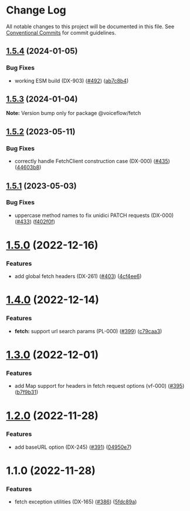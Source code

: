 # Change Log

All notable changes to this project will be documented in this file.
See [Conventional Commits](https://conventionalcommits.org) for commit guidelines.

## [1.5.4](https://github.com/voiceflow/libs/compare/@voiceflow/fetch@1.5.3...@voiceflow/fetch@1.5.4) (2024-01-05)

### Bug Fixes

* working ESM build (DX-903) ([#492](https://github.com/voiceflow/libs/issues/492)) ([ab7c8b4](https://github.com/voiceflow/libs/commit/ab7c8b407344c77ac3716921360e27eedcfb8d04))

## [1.5.3](https://github.com/voiceflow/libs/compare/@voiceflow/fetch@1.5.2...@voiceflow/fetch@1.5.3) (2024-01-04)

**Note:** Version bump only for package @voiceflow/fetch

## [1.5.2](https://github.com/voiceflow/libs/compare/@voiceflow/fetch@1.5.1...@voiceflow/fetch@1.5.2) (2023-05-11)

### Bug Fixes

* correctly handle FetchClient construction case (DX-000) ([#435](https://github.com/voiceflow/libs/issues/435)) ([44603b8](https://github.com/voiceflow/libs/commit/44603b83e550efdca9fde775bc283f4b5c173fb4))

## [1.5.1](https://github.com/voiceflow/libs/compare/@voiceflow/fetch@1.5.0...@voiceflow/fetch@1.5.1) (2023-05-03)

### Bug Fixes

* uppercase method names to fix unidici PATCH requests (DX-000) ([#433](https://github.com/voiceflow/libs/issues/433)) ([f402f0f](https://github.com/voiceflow/libs/commit/f402f0f34d86e1fa64c22f979fe931d5d4e34e09))

# [1.5.0](https://github.com/voiceflow/libs/compare/@voiceflow/fetch@1.4.0...@voiceflow/fetch@1.5.0) (2022-12-16)

### Features

* add global fetch headers (DX-261) ([#403](https://github.com/voiceflow/libs/issues/403)) ([4cf4ee6](https://github.com/voiceflow/libs/commit/4cf4ee62c94c19e6d8b68e936b8f518a6d21f9b6))

# [1.4.0](https://github.com/voiceflow/libs/compare/@voiceflow/fetch@1.3.0...@voiceflow/fetch@1.4.0) (2022-12-14)

### Features

* **fetch:** support url search params (PL-000) ([#399](https://github.com/voiceflow/libs/issues/399)) ([c79caa3](https://github.com/voiceflow/libs/commit/c79caa38e8e5216aa0d9d5a7d5638434a8955027))

# [1.3.0](https://github.com/voiceflow/libs/compare/@voiceflow/fetch@1.2.0...@voiceflow/fetch@1.3.0) (2022-12-01)

### Features

* add Map support for headers in fetch request options (vf-000) ([#395](https://github.com/voiceflow/libs/issues/395)) ([b7f9b31](https://github.com/voiceflow/libs/commit/b7f9b319170bee42642a56f02b091d463d959343))

# [1.2.0](https://github.com/voiceflow/libs/compare/@voiceflow/fetch@1.1.0...@voiceflow/fetch@1.2.0) (2022-11-28)

### Features

* add baseURL option (DX-245) ([#391](https://github.com/voiceflow/libs/issues/391)) ([04950e7](https://github.com/voiceflow/libs/commit/04950e7af88cac80925a4b13c1390f9cbbd2bb97))

# 1.1.0 (2022-11-28)

### Features

* fetch exception utilities (DX-165) ([#386](https://github.com/voiceflow/libs/issues/386)) ([5fdc89a](https://github.com/voiceflow/libs/commit/5fdc89a03ec21207ed96b30ffc6c00e1ddcae863))
